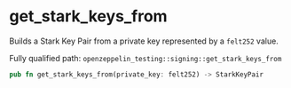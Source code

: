# get_stark_keys_from

Builds a Stark Key Pair from a private key represented by a `felt252` value.

Fully qualified path: `openzeppelin_testing::signing::get_stark_keys_from`

```rust
pub fn get_stark_keys_from(private_key: felt252) -> StarkKeyPair
```

